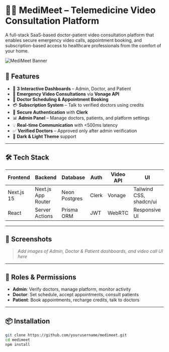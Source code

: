 # 👨‍⚕️ MediMeet – Telemedicine Video Consultation Platform

A full-stack SaaS-based doctor-patient video consultation platform that enables secure emergency video calls, appointment booking, and subscription-based access to healthcare professionals from the comfort of your home.

![MediMeet Banner](public/coverimage.gif)

## 🚀 Features

- 🏥 **3 Interactive Dashboards** – Admin, Doctor, and Patient
- 🎥 **Emergency Video Consultations** via **Vonage API**
- 📅 **Doctor Scheduling & Appointment Booking**
- 💳 **Subscription System** – Talk to verified doctors using credits
- 🔐 **Secure Authentication** with **Clerk**
- 📊 **Admin Panel** – Manage doctors, patients, and platform settings
- 💡 **Real-time Communication** with <500ms latency
- ✅ **Verified Doctors** – Approved only after admin verification
- 🌙 **Dark & Light Theme** support

---

## 🛠️ Tech Stack

| Frontend       | Backend          | Database     | Auth      | Video API   | UI          |
|----------------|------------------|--------------|-----------|-------------|-------------|
| Next.js 15     | Next.js App Router | Neon Postgres | Clerk     | Vonage      | Tailwind CSS, shadcn/ui |
| React          | Server Actions   | Prisma ORM   | JWT       | WebRTC      | Responsive UI |

---

## 📸 Screenshots

> *Add images of Admin, Doctor & Patient dashboards, and video call UI here*

---

## 🔐 Roles & Permissions

- **Admin**: Verify doctors, manage platform, monitor activity
- **Doctor**: Set schedule, accept appointments, consult patients
- **Patient**: Book appointments, recharge credits, talk to doctors

---

## 📦 Installation

```bash
git clone https://github.com/yourusername/medimeet.git
cd medimeet
npm install

